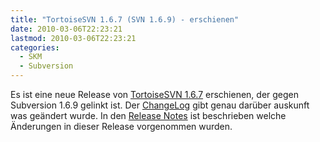 ```yaml
---
title: "TortoiseSVN 1.6.7 (SVN 1.6.9) - erschienen"
date: 2010-03-06T22:23:21
lastmod: 2010-03-06T22:23:21
categories:
  - SKM
  - Subversion
---
```

Es ist eine neue Release von <a href="http://tortoisesvn.net/">TortoiseSVN 1.6.7</a> erschienen, der gegen Subversion 1.6.9 gelinkt ist. Der <a href="http://tortoisesvn.tigris.org/ChangeLog.txt">ChangeLog</a> gibt genau darüber auskunft was geändert wurde. In den <a href="http://tortoisesvn.tigris.org/tsvn_1.6_releasenotes.html">Release Notes</a> ist beschrieben welche Änderungen in dieser Release vorgenommen wurden.
